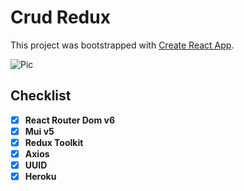 # Crud Redux

This project was bootstrapped with [Create React App](https://github.com/facebook/create-react-app).

<img alt="Pic" src="https://i.pinimg.com/originals/6e/e0/30/6ee030371f186e84af26fbe9c8cf3311.jpg">

## Checklist

- [X] **React Router Dom v6**
- [X] **Mui v5**
- [X] **Redux Toolkit**
- [X] **Axios**
- [X] **UUID**
- [X] **Heroku**
